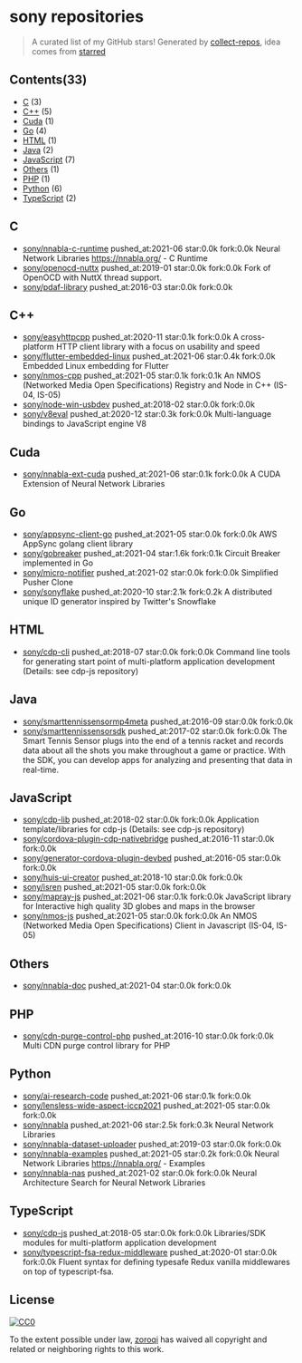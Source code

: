 # sony repositories


> A curated list of my GitHub stars!  Generated by [collect-repos](https://github.com/zoroqi/collect-repos), idea comes from [starred](https://github.com/maguowei/starred)  


## Contents(33)

- [C](#c) (3)
- [C++](#c++) (5)
- [Cuda](#cuda) (1)
- [Go](#go) (4)
- [HTML](#html) (1)
- [Java](#java) (2)
- [JavaScript](#javascript) (7)
- [Others](#others) (1)
- [PHP](#php) (1)
- [Python](#python) (6)
- [TypeScript](#typescript) (2)

## C

- [sony/nnabla-c-runtime](https://github.com/sony/nnabla-c-runtime) pushed_at:2021-06 star:0.0k fork:0.0k Neural Network Libraries https://nnabla.org/ - C Runtime
- [sony/openocd-nuttx](https://github.com/sony/openocd-nuttx) pushed_at:2019-01 star:0.0k fork:0.0k Fork of OpenOCD with NuttX thread support.
- [sony/pdaf-library](https://github.com/sony/pdaf-library) pushed_at:2016-03 star:0.0k fork:0.0k 

## C++

- [sony/easyhttpcpp](https://github.com/sony/easyhttpcpp) pushed_at:2020-11 star:0.1k fork:0.0k A cross-platform HTTP client library with a focus on usability and speed
- [sony/flutter-embedded-linux](https://github.com/sony/flutter-embedded-linux) pushed_at:2021-06 star:0.4k fork:0.0k Embedded Linux embedding for Flutter
- [sony/nmos-cpp](https://github.com/sony/nmos-cpp) pushed_at:2021-05 star:0.1k fork:0.1k An NMOS (Networked Media Open Specifications) Registry and Node in C++ (IS-04, IS-05)
- [sony/node-win-usbdev](https://github.com/sony/node-win-usbdev) pushed_at:2018-02 star:0.0k fork:0.0k 
- [sony/v8eval](https://github.com/sony/v8eval) pushed_at:2020-12 star:0.3k fork:0.0k Multi-language bindings to JavaScript engine V8

## Cuda

- [sony/nnabla-ext-cuda](https://github.com/sony/nnabla-ext-cuda) pushed_at:2021-06 star:0.1k fork:0.0k A CUDA Extension of Neural Network Libraries

## Go

- [sony/appsync-client-go](https://github.com/sony/appsync-client-go) pushed_at:2021-05 star:0.0k fork:0.0k AWS AppSync golang client library
- [sony/gobreaker](https://github.com/sony/gobreaker) pushed_at:2021-04 star:1.6k fork:0.1k Circuit Breaker implemented in Go
- [sony/micro-notifier](https://github.com/sony/micro-notifier) pushed_at:2021-02 star:0.0k fork:0.0k Simplified Pusher Clone
- [sony/sonyflake](https://github.com/sony/sonyflake) pushed_at:2020-10 star:2.1k fork:0.2k A distributed unique ID generator inspired by Twitter's Snowflake

## HTML

- [sony/cdp-cli](https://github.com/sony/cdp-cli) pushed_at:2018-07 star:0.0k fork:0.0k Command line tools for generating start point of multi-platform application development (Details: see cdp-js repository)

## Java

- [sony/smarttennissensormp4meta](https://github.com/sony/smarttennissensormp4meta) pushed_at:2016-09 star:0.0k fork:0.0k 
- [sony/smarttennissensorsdk](https://github.com/sony/smarttennissensorsdk) pushed_at:2017-02 star:0.0k fork:0.0k The Smart Tennis Sensor plugs into the end of a tennis racket and records data about all the shots you make throughout a game or practice. With the SDK, you can develop apps for analyzing and presenting that data in real-time.

## JavaScript

- [sony/cdp-lib](https://github.com/sony/cdp-lib) pushed_at:2018-02 star:0.0k fork:0.0k Application template/libraries for cdp-js (Details: see cdp-js repository)
- [sony/cordova-plugin-cdp-nativebridge](https://github.com/sony/cordova-plugin-cdp-nativebridge) pushed_at:2016-11 star:0.0k fork:0.0k 
- [sony/generator-cordova-plugin-devbed](https://github.com/sony/generator-cordova-plugin-devbed) pushed_at:2016-05 star:0.0k fork:0.0k 
- [sony/huis-ui-creator](https://github.com/sony/huis-ui-creator) pushed_at:2018-10 star:0.0k fork:0.0k 
- [sony/isren](https://github.com/sony/isren) pushed_at:2021-05 star:0.0k fork:0.0k 
- [sony/mapray-js](https://github.com/sony/mapray-js) pushed_at:2021-06 star:0.1k fork:0.0k JavaScript library for Interactive high quality 3D globes and maps in the browser
- [sony/nmos-js](https://github.com/sony/nmos-js) pushed_at:2021-05 star:0.0k fork:0.0k An NMOS (Networked Media Open Specifications) Client in Javascript (IS-04, IS-05)

## Others

- [sony/nnabla-doc](https://github.com/sony/nnabla-doc) pushed_at:2021-04 star:0.0k fork:0.0k 

## PHP

- [sony/cdn-purge-control-php](https://github.com/sony/cdn-purge-control-php) pushed_at:2016-10 star:0.0k fork:0.0k Multi CDN purge control library for PHP

## Python

- [sony/ai-research-code](https://github.com/sony/ai-research-code) pushed_at:2021-06 star:0.1k fork:0.0k 
- [sony/lensless-wide-aspect-iccp2021](https://github.com/sony/lensless-wide-aspect-iccp2021) pushed_at:2021-05 star:0.0k fork:0.0k 
- [sony/nnabla](https://github.com/sony/nnabla) pushed_at:2021-06 star:2.5k fork:0.3k Neural Network Libraries
- [sony/nnabla-dataset-uploader](https://github.com/sony/nnabla-dataset-uploader) pushed_at:2019-03 star:0.0k fork:0.0k 
- [sony/nnabla-examples](https://github.com/sony/nnabla-examples) pushed_at:2021-05 star:0.2k fork:0.0k Neural Network Libraries https://nnabla.org/ - Examples
- [sony/nnabla-nas](https://github.com/sony/nnabla-nas) pushed_at:2021-02 star:0.0k fork:0.0k Neural Architecture Search for Neural Network Libraries

## TypeScript

- [sony/cdp-js](https://github.com/sony/cdp-js) pushed_at:2018-05 star:0.0k fork:0.0k Libraries/SDK modules for multi-platform application development
- [sony/typescript-fsa-redux-middleware](https://github.com/sony/typescript-fsa-redux-middleware) pushed_at:2020-01 star:0.0k fork:0.0k Fluent syntax for defining typesafe Redux vanilla middlewares on top of typescript-fsa.


## License

[![CC0](http://mirrors.creativecommons.org/presskit/buttons/88x31/svg/cc-zero.svg)](https://creativecommons.org/publicdomain/zero/1.0/)

To the extent possible under law, [zoroqi](https://github.com/zoroqi) has waived all copyright and related or neighboring rights to this work.
